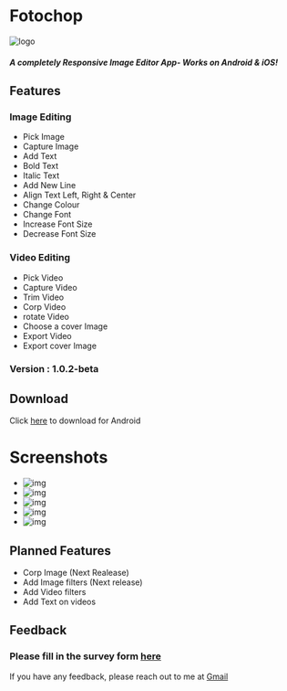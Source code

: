 # Fotochop

![logo](https://github.com/awes0m/fotoshop/blob/main/fotochop/assets/icon/FotoChop.png)

##### A completely Responsive Image Editor App- Works on Android & iOS!

## Features

### Image Editing
- Pick Image
- Capture Image
- Add Text
- Bold Text
- Italic Text
- Add New Line
- Align Text Left, Right & Center
- Change Colour
- Change Font
- Increase Font Size
- Decrease Font Size

### Video Editing
- Pick Video
- Capture Video
- Trim Video
- Corp Video
- rotate Video
- Choose a cover Image
- Export Video
- Export cover Image

### Version : 1.0.2-beta
## Download


Click [here](Installable_file\Fotochop-1.0.1-beta.apk) to download for Android





# Screenshots
- ![img](https://github.com/awes0m/fotoshop/blob/main/fotochop/SCREENSHOTS/Screenshot_Front_Page.png)
- ![img](https://github.com/awes0m/fotoshop/blob/main/fotochop/SCREENSHOTS/Screenshot_Add%20Text.png)
- ![img](https://github.com/awes0m/fotoshop/blob/main/fotochop/SCREENSHOTS/Screenshot_editScreen.png)
- ![img](https://github.com/awes0m/fotoshop/blob/main/fotochop/SCREENSHOTS/Screenshot_colorPicker.png)
- ![img](https://github.com/awes0m/fotoshop/blob/main/fotochop/SCREENSHOTS/Screenshot_Fontchooser.png)
  
  

## Planned Features
- Corp Image (Next Realease)
- Add Image filters (Next release)
- Add Video filters
- Add Text on videos


## Feedback
### Please fill in the survey form [here](https://docs.google.com/forms/d/e/1FAIpQLSeh4_VCCAh7VYKwHc170bFPMgSN7UMmDOIXBL_NXRLPKqcgyg/viewform?usp=sf_link)

If you have any feedback, please reach out to me at [Gmail](dgr8som@gmail.com)
